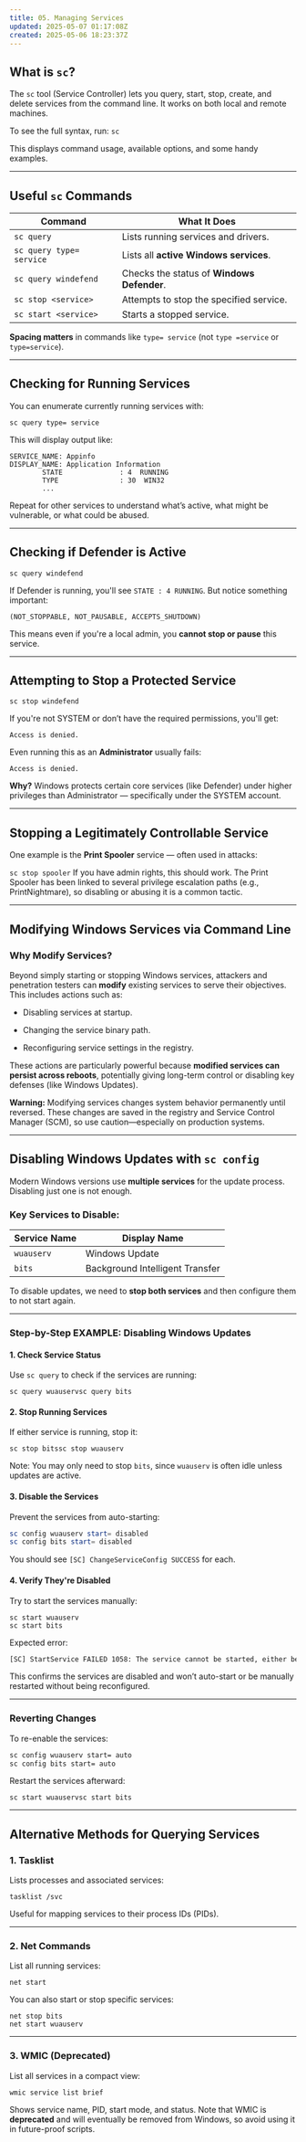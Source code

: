 ```yaml
---
title: 05. Managing Services
updated: 2025-05-07 01:17:08Z
created: 2025-05-06 18:23:37Z
---
```


## What is `sc`?

The `sc` tool (Service Controller) lets you query, start, stop, create, and delete services from the command line. It works on both local and remote machines.

To see the full syntax, run: `sc`

This displays command usage, available options, and some handy examples.

* * *

## Useful `sc` Commands

| Command | What It Does |
| --- | --- |
| `sc query` | Lists running services and drivers. |
| `sc query type= service` | Lists all **active Windows services**. |
| `sc query windefend` | Checks the status of **Windows Defender**. |
| `sc stop <service>` | Attempts to stop the specified service. |
| `sc start <service>` | Starts a stopped service. |

**Spacing matters** in commands like `type= service` (not `type =service` or `type=service`).

* * *

## Checking for Running Services

You can enumerate currently running services with:

`sc query type= service`

This will display output like:

```
SERVICE_NAME: Appinfo
DISPLAY_NAME: Application Information
        STATE              : 4  RUNNING
        TYPE               : 30  WIN32
        ...

```

Repeat for other services to understand what’s active, what might be vulnerable, or what could be abused.

* * *

## Checking if Defender is Active

`sc query windefend`

If Defender is running, you'll see `STATE : 4 RUNNING`. But notice something important:

`(NOT_STOPPABLE, NOT_PAUSABLE, ACCEPTS_SHUTDOWN)`

This means even if you're a local admin, you **cannot stop or pause** this service.

* * *

## Attempting to Stop a Protected Service

`sc stop windefend`

If you're not SYSTEM or don’t have the required permissions, you'll get:

`Access is denied.`

Even running this as an **Administrator** usually fails:

`Access is denied.`

**Why?** Windows protects certain core services (like Defender) under higher privileges than Administrator — specifically under the SYSTEM account.

* * *

## Stopping a Legitimately Controllable Service

One example is the **Print Spooler** service — often used in attacks:

`sc stop spooler` If you have admin rights, this should work. The Print Spooler has been linked to several privilege escalation paths (e.g., PrintNightmare), so disabling or abusing it is a common tactic.

* * *

## Modifying Windows Services via Command Line

### Why Modify Services?

Beyond simply starting or stopping Windows services, attackers and penetration testers can **modify** existing services to serve their objectives. This includes actions such as:

- Disabling services at startup.
    
- Changing the service binary path.
    
- Reconfiguring service settings in the registry.
    

These actions are particularly powerful because **modified services can persist across reboots**, potentially giving long-term control or disabling key defenses (like Windows Updates).

**Warning:** Modifying services changes system behavior permanently until reversed. These changes are saved in the registry and Service Control Manager (SCM), so use caution—especially on production systems.

* * *

## Disabling Windows Updates with `sc config`

Modern Windows versions use **multiple services** for the update process. Disabling just one is not enough.

### Key Services to Disable:

| Service Name | Display Name |
| --- | --- |
| `wuauserv` | Windows Update |
| `bits` | Background Intelligent Transfer |

To disable updates, we need to **stop both services** and then configure them to not start again.

* * *

### Step-by-Step EXAMPLE: Disabling Windows Updates

#### 1\. **Check Service Status**

Use `sc query` to check if the services are running:

`sc query wuauservsc query bits`

#### 2\. **Stop Running Services**

If either service is running, stop it:

`sc stop bitssc stop wuauserv`

Note: You may only need to stop `bits`, since `wuauserv` is often idle unless updates are active.

#### 3\. **Disable the Services**

Prevent the services from auto-starting:

```powershell
sc config wuauserv start= disabled
sc config bits start= disabled

```

You should see `[SC] ChangeServiceConfig SUCCESS` for each.

#### 4\. **Verify They're Disabled**

Try to start the services manually:

```
sc start wuauserv
sc start bits

```

Expected error:

```txt
[SC] StartService FAILED 1058: The service cannot be started, either because it is disabled or because it has no enabled devices associated with it.

```

This confirms the services are disabled and won’t auto-start or be manually restarted without being reconfigured.

* * *

### Reverting Changes

To re-enable the services:

```ps
sc config wuauserv start= auto
sc config bits start= auto

```

Restart the services afterward:

`sc start wuauservsc start bits`

* * *

## Alternative Methods for Querying Services

### 1\. **Tasklist**

Lists processes and associated services:

`tasklist /svc`

Useful for mapping services to their process IDs (PIDs).

* * *

### 2\. **Net Commands**

List all running services:

`net start`

You can also start or stop specific services:

```
net stop bits 
net start wuauserv
```

* * *

### 3\. **WMIC (Deprecated)**

List all services in a compact view:

`wmic service list brief`

Shows service name, PID, start mode, and status. Note that WMIC is **deprecated** and will eventually be removed from Windows, so avoid using it in future-proof scripts.